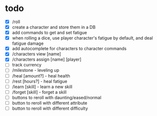 # todo

- [x] /roll
- [x] create a character and store them in a DB
- [x] add commands to get and set fatigue
- [x] when rolling a dice, use player character's fatigue by default, and deal fatigue damage
- [x] add autocomplete for characters to character commands
- [x] /characters view [name]
- [x] /characters assign [name] [player]
- [ ] track currency
- [ ] /milestone - leveling up
- [ ] /heal [amount?] - heal health
- [ ] /rest [hours?] - heal fatigue
- [ ] /learn [skill] - learn a new skill
- [ ] /forget [skill] - forget a skill
- [ ] buttons to reroll with daunting/eased/normal
- [ ] button to reroll with different attribute
- [ ] button to reroll with different difficulty
